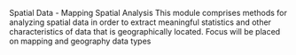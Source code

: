 Spatial Data - Mapping Spatial Analysis
This module comprises methods for analyzing spatial data in order to extract meaningful statistics and other characteristics of data that is geographically located. Focus will be placed on mapping and geography data types

